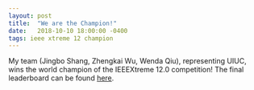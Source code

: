 ```yaml
---
layout: post
title:  "We are the Champion!"
date:   2018-10-10 18:00:00 -0400
tags: ieee xtreme 12 champion
---
```


My team (Jingbo Shang, Zhengkai Wu, Wenda Qiu), representing UIUC, wins the world champion of the IEEEXtreme 12.0 competition! The final leaderboard can be found [here](https://ieeextreme.org/wp-content/uploads/2018/11/IEEEXtreme-12.0-Global-Ranking.pdf).